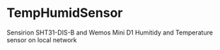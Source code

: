 # TempHumidSensor
Sensirion SHT31-DIS-B and Wemos Mini D1 Humitidy and Temperature sensor on local network
